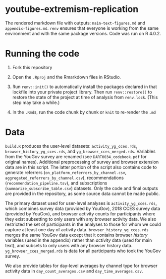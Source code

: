 # youtube-extremism-replication


The rendered markdown file with outputs: `main-text-figures.md` and `appendix-figures.md`. `renv` ensures that everyone is working from the same environment and with the same package versions. Code was run on R 4.0.2.

# Running the code

1. Fork this repository

2. Open the `.Rproj` and the Rmarkdown files in RStudio. 

3. Run `renv::init()` to automatically install the packages declared in that lockfile into your private project library. Then run `renv::restore()` to restore the state of the project at time of analysis from `renv.lock`. (This step may take a while.)

4. In the `.Rmd`s, run the code chunk by chunk or `knit` to re-render the `.md`


# Data

`build.R` produces the user-level datasets: `activity_yg_cces.rds`, `browser_history_yg_cces.rds`, and `yg_browser_cces_merged.rds`. Variables from the YouGov survey are renamed (see `DART0034_codebook.pdf` for original names). Additional preprocessing of survey and browser extension data are in this script. The latter portion of the script also contains code to generate referrers (`on_platform_referrers_by_channel.csv`, `aggregated_referrers_by_channel.csv`), recommendations (`recommendation_pipeline.tsv`), and subscriptions (`summarize_subscribe_table.csv`) datasets. Only the code and final outputs are provided in the repository, as some source data cannot be made public.

The primary dataset used for user-level analyses is `activity_yg_cces.rds`, which combines survey data (provided by YouGov), 2018 CCES survey data (provided by YouGov), and browser activity counts for participants where they exist subsetting to only users with any browser activity data. We also restricted the set of participants in the analyses to those for whom we could capture at least one day of activity data. `browser_history_yg_cces.rds` merges the same YouGov data except that it contains browser _history_ variables (used in the appendix) rather than _activity_ data (used for main text), and subsets to only users with any browser history data. `yg_browser_cces_merged.rds` is data for all participants who took the YouGov survey.


We also provide tables for day-level averages by channel type for browser activity data in `day_count_averages.csv` and `day_time_averages.csv`.

